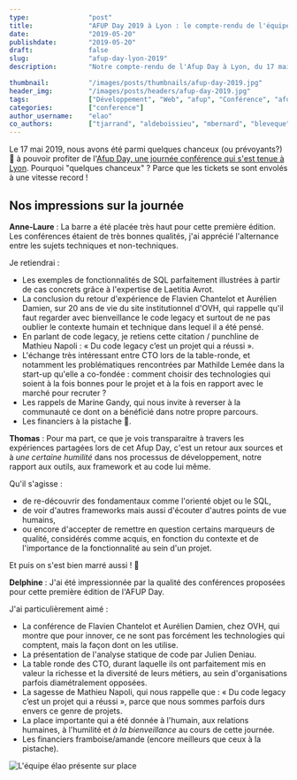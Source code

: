 ```yaml
---
type:               "post"
title:              "AFUP Day 2019 à Lyon : le compte-rendu de l'équipe"
date:               "2019-05-20"
publishdate:        "2019-05-20"
draft:              false
slug:               "afup-day-lyon-2019"
description:        "Notre compte-rendu de l'Afup Day à Lyon, du 17 mai 2019."

thumbnail:          "/images/posts/thumbnails/afup-day-2019.jpg"
header_img:         "/images/posts/headers/afup-day-2019.jpg"
tags:               ["Développement", "Web", "afup", "Conférence", "afupDay"]
categories:         ["conference"]
author_username:    "elao"
co_authors:         ["tjarrand", "aldeboissieu", "mbernard", "bleveque", "dgauthier"]
---
```


Le 17 mai 2019, nous avons été parmi quelques chanceux (ou prévoyants?) 💪 à pouvoir profiter de l'[Afup Day,
une journée conférence qui s'est tenue à Lyon](https://event.afup.org/afup-day-2019/afup-day-2019-lyon/). Pourquoi "quelques chanceux" ? Parce que les tickets
se sont envolés à une vitesse record !

## Nos impressions sur la journée

**Anne-Laure** : La barre a été placée très haut pour cette première édition. Les conférences étaient de très bonnes qualités, j'ai apprécié l'alternance entre les sujets techniques et non-techniques.

Je retiendrai :

- Les exemples de fonctionnalités de SQL parfaitement illustrées à partir de cas concrets
  grâce à l'expertise de Laetitia Avrot.
- La conclusion du retour d'expérience de Flavien Chantelot et Aurélien Damien, sur 20 ans de vie du site institutionnel d'OVH, qui rappelle qu'il faut regarder avec bienveillance le code legacy et surtout de ne pas oublier le contexte humain et technique dans lequel il a été pensé.
- En parlant de code legacy, je retiens cette citation / punchline de Mathieu Napoli : « Du code legacy c’est un projet qui a réussi ».
- L'échange très intéressant entre CTO lors de la table-ronde, et notamment les problématiques rencontrées par Mathilde Lemée dans la start-up qu'elle a co-fondée : comment choisir des technologies qui soient à la fois bonnes pour le projet et à la fois en rapport avec le marché pour recruter ?
- Les rappels de Marine Gandy, qui nous invite à reverser à la communauté ce dont on a bénéficié dans notre propre parcours.
- Les financiers à la pistache 🙈.

**Thomas** : Pour ma part, ce que je vois transparaitre à travers les expériences partagées lors de cet Afup Day, c'est un retour aux sources et à _une certaine humilité_ dans nos processus de développement, notre rapport aux outils, aux framework et au code lui même.

Qu'il s'agisse :

- de re-découvrir des fondamentaux comme l'orienté objet ou le SQL,
- de voir d'autres frameworks mais aussi d'écouter d'autres points de vue humains,
- ou encore d'accepter de remettre en question certains marqueurs de qualité, considérés comme acquis, en fonction du contexte et de l'importance de la fonctionnalité au sein d'un projet.

Et puis on s'est bien marré aussi ! 😬

**Delphine** : J'ai été impressionnée par la qualité des conférences proposées pour cette première édition de l'AFUP Day.

J'ai particulièrement aimé :

- La conférence de Flavien Chantelot et Aurélien Damien, chez OVH, qui montre que pour innover, ce ne sont pas forcément les technologies qui comptent, mais la façon dont on les utilise.
- La présentation de l'analyse statique de code par Julien Deniau.
- La table ronde des CTO, durant laquelle ils ont parfaitement mis en valeur la richesse et la diversité de leurs métiers, au sein d'organisations parfois diamétralement opposées.
- La sagesse de Mathieu Napoli, qui nous rappelle que : « Du code legacy c’est un projet qui a réussi », parce que nous sommes parfois durs envers ce genre de projets.
- La place importante qui a été donnée à l'humain, aux relations humaines, à l'humilité et _à la bienveillance_ au cours de cette journée.
- Les financiers framboise/amande (encore meilleurs que ceux à la pistache).

![L'équipe élao présente sur place](/images/posts/2019/afup-day-2019/equipe.jpg)
